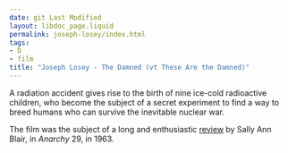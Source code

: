 ```yaml
---
date: git Last Modified
layout: libdoc_page.liquid
permalink: joseph-losey/index.html
tags:
- D
- film
title: "Joseph Losey - The Damned (vt These Are the Damned)"
---
```


A radiation accident gives rise to the birth of nine ice-cold radioactive children, who become the subject of a secret experiment to find a way to breed humans who can survive the inevitable nuclear war.

The film was the subject of a long and enthusiastic <a href="https://libcom.org/article/damned">review</a> by Sally Ann Blair, in <em>Anarchy</em> 29, in 1963.